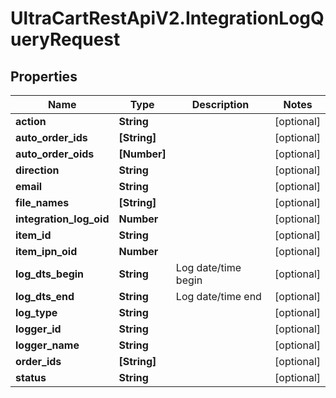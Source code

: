 # UltraCartRestApiV2.IntegrationLogQueryRequest

## Properties
Name | Type | Description | Notes
------------ | ------------- | ------------- | -------------
**action** | **String** |  | [optional] 
**auto_order_ids** | **[String]** |  | [optional] 
**auto_order_oids** | **[Number]** |  | [optional] 
**direction** | **String** |  | [optional] 
**email** | **String** |  | [optional] 
**file_names** | **[String]** |  | [optional] 
**integration_log_oid** | **Number** |  | [optional] 
**item_id** | **String** |  | [optional] 
**item_ipn_oid** | **Number** |  | [optional] 
**log_dts_begin** | **String** | Log date/time begin | [optional] 
**log_dts_end** | **String** | Log date/time end | [optional] 
**log_type** | **String** |  | [optional] 
**logger_id** | **String** |  | [optional] 
**logger_name** | **String** |  | [optional] 
**order_ids** | **[String]** |  | [optional] 
**status** | **String** |  | [optional] 


